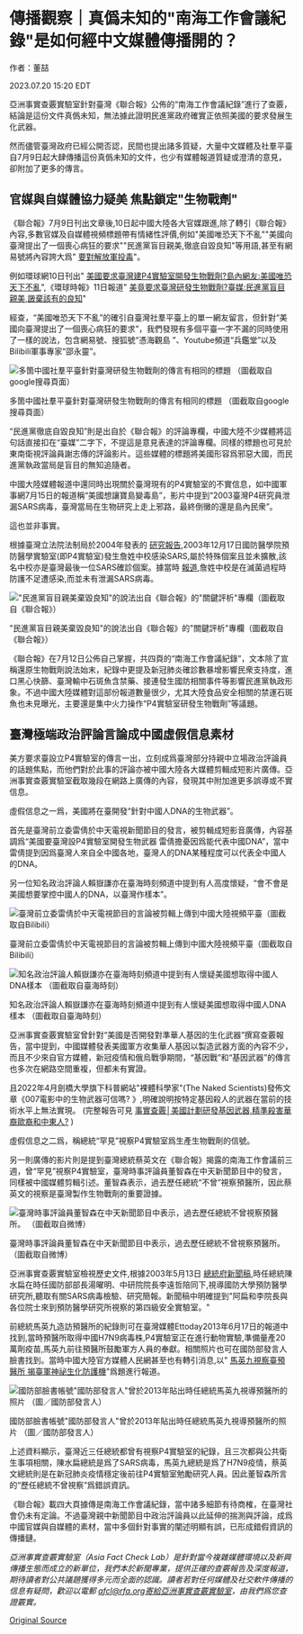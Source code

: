 # 傳播觀察｜真僞未知的"南海工作會議紀錄"是如何經中文媒體傳播開的？

作者：董喆

2023.07.20 15:20 EDT

亞洲事實查覈實驗室針對臺灣《聯合報》公佈的“南海工作會議紀錄”進行了查覈，結論是這份文件真僞未知，無法據此證明民進黨政府確實正依照美國的要求發展生化武器。

然而儘管臺灣政府已經公開否認，民間也提出諸多質疑，大量中文媒體及社羣平臺自7月9日起大肆傳播這份真僞未知的文件，也少有媒體報道質疑或澄清的意見，卻附加了更多的傳言。

## 官媒與自媒體協力疑美 焦點鎖定"生物戰劑"

《聯合報》7月9日刊出文章後,10日起中國大陸各大官媒跟進,除了轉引《聯合報》內容,多數官媒及自媒體視頻標題帶有情緒性評價,例如"美國唯恐天下不亂""美國向臺灣提出了一個喪心病狂的要求""民進黨盲目親美,徹底自毀良知"等用語,甚至有網易號將內容誇大爲" [要對解放軍投毒](https://www.163.com/dy/article/I9AFPIN00553IX1I.html)"。

例如環球網10日刊出" [美國要求臺灣建P4實驗室開發生物戰劑?島內網友:美國唯恐天下不亂](https://weibo.com/1686546714/N9dUuy2Cv)",《環球時報》11日報道" [美竟要求臺灣研發生物戰劑?臺媒:民進黨盲目親美,譭棄該有的良知](https://weibo.com/1974576991/N9mmotEMB)"

經查，“美國唯恐天下不亂”的確引自臺灣社羣平臺上的單一網友留言，但針對“美國向臺灣提出了一個喪心病狂的要求”，我們發現有多個平臺一字不漏的同時使用了一樣的說法，包含網易號、搜狐號“憑海觀島 ”、Youtube頻道“兵鑑堂”以及Bilibili軍事專家“邵永靈”。

![多箇中國社羣平臺針對臺灣研發生物戰劑的傳言有相同的標題 （圖截取自google搜尋頁面）](images/LLPV7DWR6KR7JNL522I3Q3LFAA.png)

多箇中國社羣平臺針對臺灣研發生物戰劑的傳言有相同的標題 （圖截取自google搜尋頁面）

“民進黨徹底自毀良知”則是出自於《聯合報》的評論專欄，中國大陸不少媒體將這句話直接扣在“臺媒”二字下，不提這是意見表達的評論專欄。同樣的標題也可見於東南衛視評論員謝志傳的評論影片。這些媒體的標題將美國形容爲邪惡大國，而民進黨執政當局是盲目的無知追隨者。

中國大陸媒體報道中還同時出現關於臺灣現有的P4實驗室的不實信息，如中國軍事網7月15日的報道稱“美國想讓寶島變毒島”，影片中提到“2003臺灣P4研究員泄漏SARS病毒，臺灣當局在生物研究上走上邪路，最終倒黴的還是島內民衆”。

這也並非事實。

根據臺灣立法院法制局於2004年發表的 [研究報告](https://www.ly.gov.tw/Pages/Detail.aspx?nodeid=6586&pid=85160),2003年12月17日國防醫學院預防醫學實驗室(即P4實驗室)發生詹姓中校感染SARS,屬於特殊個案且並未擴散,該名中校亦是臺灣最後一位SARS確診個案。據當時 [報道](https://news.cts.com.tw/cts/general/200312/200312170127873.html),詹姓中校是在滅菌過程時防護不足遭感染,而並未有泄漏SARS病毒。

!["民進黨盲目親美棄毀良知"的說法出自《聯合報》的"關鍵評析"專欄（圖截取自《聯合報》）](images/67X752SUMHNIATQFGARQGS3TEA.png)

"民進黨盲目親美棄毀良知"的說法出自《聯合報》的"關鍵評析"專欄（圖截取自《聯合報》）

《聯合報》在7月12日公佈自己掌握，共四頁的“南海工作會議紀錄”，文本除了宣稱還原生物戰劑說法始末，紀錄中更提及新冠肺炎確診數暴增影響民衆支持度，進口黑心快篩、臺灣輸中石斑魚含禁藥、接連發生國防相關事件等影響民進黨執政形象。不過中國大陸媒體對這部份報道數量很少，尤其大陸食品安全相關的禁運石斑魚也未見曝光，主要還是集中火力操作“P4實驗室研發生物戰劑”等議題。

## 臺灣極端政治評論言論成中國虛假信息素材

美方要求臺設立P4實驗室的傳言一出，立刻成爲臺灣部分持親中立場政治評論員的話題焦點，而他們對於此事的評論亦被中國大陸各大媒體剪輯成短影片廣傳。亞洲事實查覈實驗室截取幾段在網路上廣傳的內容，發現其中附加進更多誤導或不實信息。

虛假信息之一爲，美國將在臺開發“針對中國人DNA的生物武器”。

首先是臺灣前立委雷倩於中天電視新聞節目的發言，被剪輯成短影音廣傳，內容基調爲“美國要臺灣設P4實驗室開發生物武器 雷倩擔憂因爲能代表中國DNA”，當中雷倩提到因爲臺灣人來自全中國各地，臺灣人的DNA某種程度可以代表全中國人的DNA。

另一位知名政治評論人賴嶽謙亦在臺海時刻頻道中提到有人高度懷疑，“會不會是美國想要掌控中國人的DNA，以臺灣作樣本”。

![臺灣前立委雷倩於中天電視節目的言論被剪輯上傳到中國大陸視頻平臺（圖截取自Bilibili）](images/F6PWXDL4ZG2T7RNAOOSU67N3OY.png)

臺灣前立委雷倩於中天電視節目的言論被剪輯上傳到中國大陸視頻平臺（圖截取自Bilibili）

![知名政治評論人賴嶽謙亦在臺海時刻頻道中提到有人懷疑美國想取得中國人DNA樣本 （圖截取自臺海時刻）](images/FRLOEFYR5KECIDTUSJTGPPFRRA.png)

知名政治評論人賴嶽謙亦在臺海時刻頻道中提到有人懷疑美國想取得中國人DNA樣本 （圖截取自臺海時刻）

亞洲事實查覈實驗室曾針對“美國是否開發對準華人基因的生化武器”撰寫查覈報告，當中提到，中國媒體發表美國軍方收集華人基因以製造武器方面的內容不少，而且不少來自官方媒體，新冠疫情和俄烏戰爭期間，“基因戰”和“基因武器”的傳言也多次在網路空間重複，但都未有實證。

且2022年4月劍橋大學旗下科普網站"裸體科學家"(The Naked Scientists)發佈文章《007電影中的生物武器可信嗎? 》,明確說明按特定基因殺人的武器在當前的技術水平上無法實現。 (完整報告可見 [事實查覈│美國計劃研發基因武器,精準殺害華裔歐裔和中東人?](2023-05-17_事實查覈│美國計劃研發基因武器，精準殺害華裔歐裔和中東人？.md) )

虛假信息之二爲，稱總統“罕見”視察P4實驗室爲生產生物戰劑的信號。

另一則廣傳的影片則是提到臺灣總統蔡英文在《聯合報》揭露的南海工作會議前三週，曾“罕見”視察P4實驗室，臺灣時事評論員董智森在中天新聞節目中的發言，同樣被中國媒體剪輯引述。董智森表示，過去歷任總統“不曾”視察預醫所，因此蔡英文的視察是臺灣製作生物戰劑的重要證據。

![臺灣時事評論員董智森在中天新聞節目中表示，過去歷任總統不曾視察預醫所。 （圖截取自微博）](images/XCGUIELH4RW3CU4HCS26DQ2WUA.jpg)

臺灣時事評論員董智森在中天新聞節目中表示，過去歷任總統不曾視察預醫所。 （圖截取自微博）

亞洲事實查覈實驗室檢視歷史文件,根據2003年5月13日 [總統府新聞稿](https://www.president.gov.tw/NEWS/288),時任總統陳水扁在時任國防部部長湯曜明、中研院院長李遠哲陪同下,視導國防大學預防醫學研究所,聽取有關SARS病毒檢驗、研究簡報。新聞稿中明確提到"阿扁和李院長與各位院士來到預防醫學研究所視察的第四級安全實驗室。"

前總統馬英九造訪預醫所的紀錄則可在臺灣媒體Ettoday2013年6月17日的報道中找到,當時預醫所取得中國H7N9病毒株,P4實驗室正在進行動物實驗,準備量產20萬劑疫苗,馬英九前往預醫所鼓勵軍方人員的奉獻。相關照片也可在國防部發言人臉書找到。當時中國大陸官方媒體人民網甚至也有轉引消息,以" [馬英九視察臺預醫所 揭臺軍神祕生化防護機](http://tw.people.com.cn/BIG5/n/2013/0617/c14657-21859205.html)"爲題進行報道。

![國防部臉書帳號"國防部發言人"曾於2013年貼出時任總統馬英九視導預醫所的照片 （圖／國防部發言人）](images/HUSBCUKYFVZ5NDZ3S6XC4DREWM.png)

國防部臉書帳號"國防部發言人"曾於2013年貼出時任總統馬英九視導預醫所的照片 （圖／國防部發言人）

上述資料顯示，臺灣近三任總統都曾有視察P4實驗室的紀錄，且三次都與公共衛生事項相關，陳水扁總統是爲了SARS病毒，馬英九總統是爲了H7N9疫情，蔡英文總統則是在新冠肺炎疫情穩定後前往P4實驗室勉勵研究人員。因此董智森所言的“歷任總統不曾視察”爲錯誤資訊。

《聯合報》載四大頁據傳是南海工作會議紀錄，當中諸多細節有待商榷，在臺灣社會仍未有定論。不過臺灣親中新聞節目中政治評論員以此延伸的揣測與評論，成爲中國官媒與自媒體的素材，當中多個針對事實的闡述明顯有誤，已形成錯假資訊的傳播鏈。

*亞洲事實查覈實驗室（Asia Fact Check Lab）是針對當今複雜媒體環境以及新興傳播生態而成立的新單位，我們本於新聞專業，提供正確的查覈報告及深度報道，期待讀者對公共議題獲得多元而全面的認識。讀者若對任何媒體及社交軟件傳播的信息有疑問，歡迎以電郵 afcl@rfa.org寄給亞洲事實查覈實驗室，由我們爲您查證覈實。*



[Original Source](https://www.rfa.org/mandarin/shishi-hecha/hc2-07202023150932.html)
